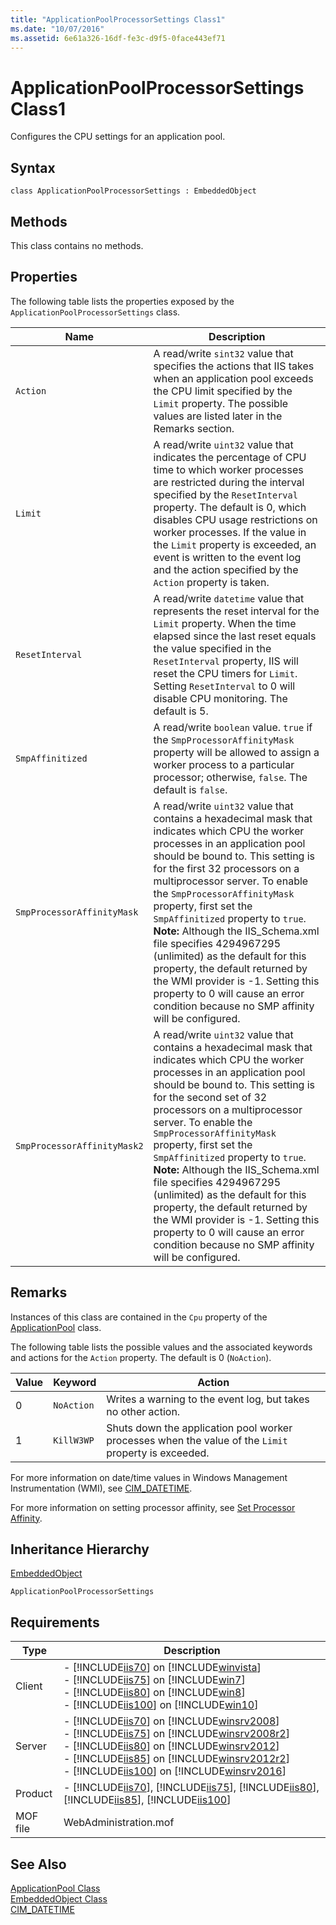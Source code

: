 ```yaml
---
title: "ApplicationPoolProcessorSettings Class1"
ms.date: "10/07/2016"
ms.assetid: 6e61a326-16df-fe3c-d9f5-0face443ef71
---
```

# ApplicationPoolProcessorSettings Class1
Configures the CPU settings for an application pool.  
  
## Syntax  
  
```vbs  
class ApplicationPoolProcessorSettings : EmbeddedObject  
```  
  
## Methods  
 This class contains no methods.  
  
## Properties  
 The following table lists the properties exposed by the `ApplicationPoolProcessorSettings` class.  
  
|Name|Description|  
|----------|-----------------|  
|`Action`|A read/write `sint32` value that specifies the actions that IIS takes when an application pool exceeds the CPU limit specified by the `Limit` property. The possible values are listed later in the Remarks section.|  
|`Limit`|A read/write `uint32` value that indicates the percentage of CPU time to which worker processes are restricted during the interval specified by the `ResetInterval` property. The default is 0, which disables CPU usage restrictions on worker processes. If the value in the `Limit` property is exceeded, an event is written to the event log and the action specified by the `Action` property is taken.|  
|`ResetInterval`|A read/write `datetime` value that represents the reset interval for the `Limit` property. When the time elapsed since the last reset equals the value specified in the `ResetInterval` property, IIS will reset the CPU timers for `Limit`. Setting `ResetInterval` to 0 will disable CPU monitoring. The default is 5.|  
|`SmpAffinitized`|A read/write `boolean` value. `true` if the `SmpProcessorAffinityMask` property will be allowed to assign a worker process to a particular processor; otherwise, `false`. The default is `false`.|  
|`SmpProcessorAffinityMask`|A read/write `uint32` value that contains a hexadecimal mask that indicates which CPU the worker processes in an application pool should be bound to. This setting is for the first 32 processors on a multiprocessor server. To enable the `SmpProcessorAffinityMask` property, first set the `SmpAffinitized` property to `true`. **Note:**  Although the IIS_Schema.xml file specifies 4294967295 (unlimited) as the default for this property, the default returned by the WMI provider is -1. Setting this property to 0 will cause an error condition because no SMP affinity will be configured.|  
|`SmpProcessorAffinityMask2`|A read/write `uint32` value that contains a hexadecimal mask that indicates which CPU the worker processes in an application pool should be bound to. This setting is for the second set of 32 processors on a multiprocessor server. To enable the `SmpProcessorAffinityMask` property, first set the `SmpAffinitized` property to `true`. **Note:**  Although the IIS_Schema.xml file specifies 4294967295 (unlimited) as the default for this property, the default returned by the WMI provider is -1. Setting this property to 0 will cause an error condition because no SMP affinity will be configured.|  
  
## Remarks  
 Instances of this class are contained in the `Cpu` property of the [ApplicationPool](../wmi-provider/applicationpool-class.md) class.  
  
 The following table lists the possible values and the associated keywords and actions for the `Action` property. The default is 0 (`NoAction`).  
  
|Value|Keyword|Action|  
|-----------|-------------|------------|  
|0|`NoAction`|Writes a warning to the event log, but takes no other action.|  
|1|`KillW3WP`|Shuts down the application pool worker processes when the value of the `Limit` property is exceeded.|  
  
 For more information on date/time values in Windows Management Instrumentation (WMI), see [CIM_DATETIME](https://go.microsoft.com/fwlink/?LinkId=57551).  
  
 For more information on setting processor affinity, see [Set Processor Affinity](https://go.microsoft.com/fwlink/?LinkId=57554).  
  
## Inheritance Hierarchy  
 [EmbeddedObject](../wmi-provider/embeddedobject-class.md)  
  
 `ApplicationPoolProcessorSettings`  
  
## Requirements  
  
|Type|Description|  
|----------|-----------------|  
|Client|-   [!INCLUDE[iis70](../wmi-provider/includes/iis70-md.md)] on [!INCLUDE[winvista](../wmi-provider/includes/winvista-md.md)]<br />-   [!INCLUDE[iis75](../wmi-provider/includes/iis75-md.md)] on [!INCLUDE[win7](../wmi-provider/includes/win7-md.md)]<br />-   [!INCLUDE[iis80](../wmi-provider/includes/iis80-md.md)] on [!INCLUDE[win8](../wmi-provider/includes/win8-md.md)]<br />-   [!INCLUDE[iis100](../wmi-provider/includes/iis100-md.md)] on [!INCLUDE[win10](../wmi-provider/includes/win10-md.md)]|  
|Server|-   [!INCLUDE[iis70](../wmi-provider/includes/iis70-md.md)] on [!INCLUDE[winsrv2008](../wmi-provider/includes/winsrv2008-md.md)]<br />-   [!INCLUDE[iis75](../wmi-provider/includes/iis75-md.md)] on [!INCLUDE[winsrv2008r2](../wmi-provider/includes/winsrv2008r2-md.md)]<br />-   [!INCLUDE[iis80](../wmi-provider/includes/iis80-md.md)] on [!INCLUDE[winsrv2012](../wmi-provider/includes/winsrv2012-md.md)]<br />-   [!INCLUDE[iis85](../wmi-provider/includes/iis85-md.md)] on [!INCLUDE[winsrv2012r2](../wmi-provider/includes/winsrv2012r2-md.md)]<br />-   [!INCLUDE[iis100](../wmi-provider/includes/iis100-md.md)] on [!INCLUDE[winsrv2016](../wmi-provider/includes/winsrv2016-md.md)]|  
|Product|-   [!INCLUDE[iis70](../wmi-provider/includes/iis70-md.md)], [!INCLUDE[iis75](../wmi-provider/includes/iis75-md.md)], [!INCLUDE[iis80](../wmi-provider/includes/iis80-md.md)], [!INCLUDE[iis85](../wmi-provider/includes/iis85-md.md)], [!INCLUDE[iis100](../wmi-provider/includes/iis100-md.md)]|  
|MOF file|WebAdministration.mof|  
  
## See Also  
 [ApplicationPool Class](../wmi-provider/applicationpool-class.md)   
 [EmbeddedObject Class](../wmi-provider/embeddedobject-class.md)   
 [CIM_DATETIME](https://go.microsoft.com/fwlink/?LinkId=57551)
